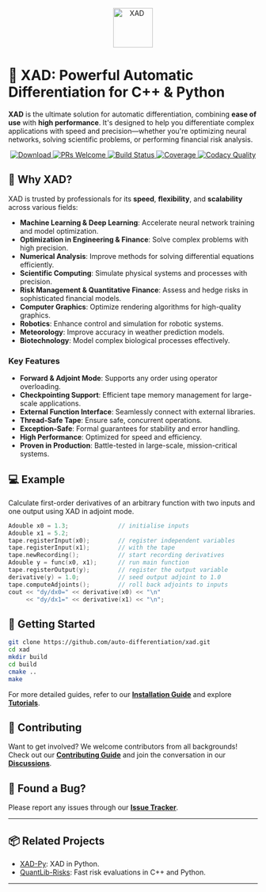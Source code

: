 <p align="center">
  <a href="https://auto-differentiation.github.io" target="_blank">
    <img src="https://auto-differentiation.github.io/images/logo.svg" height="80" alt="XAD">
  </a>
</p>

# 🚀 XAD: Powerful Automatic Differentiation for C++ & Python

**XAD** is the ultimate solution for automatic differentiation, combining **ease of use** with **high performance**.
It's designed to help you differentiate complex applications with speed and precision—whether
you're optimizing neural networks, solving scientific problems, or performing financial risk analysis.

<p align="center" dir="auto">
    <a href="https://github.com/auto-differentiation/xad/releases/latest">
        <img src="https://img.shields.io/github/v/release/auto-differentiation/xad?label=Download&sort=semver" alt="Download" style="max-width: 100%;">
    </a>
    <a href="https://github.com/auto-differentiation/xad/blob/main/CONTRIBUTING.md">
        <img src="https://img.shields.io/badge/PRs%20-welcome-brightgreen.svg" alt="PRs Welcome" style="max-width: 100%;">
    </a>
    <a href="https://github.com/auto-differentiation/xad/actions/workflows/ci.yml">
        <img src="https://img.shields.io/github/actions/workflow/status/auto-differentiation/xad/ci.yml?label=Build&logo" alt="Build Status" style="max-width: 100%;">
    </a>
    <a href="https://coveralls.io/github/auto-differentiation/xad?branch=main">
        <img src="https://coveralls.io/repos/github/auto-differentiation/xad/badge.svg?branch=main" alt="Coverage" style="max-width: 100%;">
    </a>
    <a href="https://www.codacy.com/gh/auto-differentiation/xad/dashboard">
        <img src="https://img.shields.io/codacy/grade/1826d0a6c8ce4feb81ef3b482d65c7b4?logo=codacy&label=Quality%20%28Codacy%29" alt="Codacy Quality" style="max-width: 100%;">
    </a>
</p>

## 🌟 Why XAD?

XAD is trusted by professionals for its **speed**, **flexibility**, and **scalability** across various fields:

- **Machine Learning & Deep Learning**: Accelerate neural network training and model optimization.
- **Optimization in Engineering & Finance**: Solve complex problems with high precision.
- **Numerical Analysis**: Improve methods for solving differential equations efficiently.
- **Scientific Computing**: Simulate physical systems and processes with precision.
- **Risk Management & Quantitative Finance**: Assess and hedge risks in sophisticated financial models.
- **Computer Graphics**: Optimize rendering algorithms for high-quality graphics.
- **Robotics**: Enhance control and simulation for robotic systems.
- **Meteorology**: Improve accuracy in weather prediction models.
- **Biotechnology**: Model complex biological processes effectively.

### Key Features

- **Forward & Adjoint Mode**: Supports any order using operator overloading.
- **Checkpointing Support**: Efficient tape memory management for large-scale applications.
- **External Function Interface**: Seamlessly connect with external libraries.
- **Thread-Safe Tape**: Ensure safe, concurrent operations.
- **Exception-Safe**: Formal guarantees for stability and error handling.
- **High Performance**: Optimized for speed and efficiency.
- **Proven in Production**: Battle-tested in large-scale, mission-critical systems.

## 💻 Example

Calculate first-order derivatives of an arbitrary function with two inputs and one output using XAD in adjoint mode.

```c++
Adouble x0 = 1.3;              // initialise inputs
Adouble x1 = 5.2;  
tape.registerInput(x0);        // register independent variables
tape.registerInput(x1);        // with the tape
tape.newRecording();           // start recording derivatives
Adouble y = func(x0, x1);      // run main function
tape.registerOutput(y);        // register the output variable
derivative(y) = 1.0;           // seed output adjoint to 1.0
tape.computeAdjoints();        // roll back adjoints to inputs
cout << "dy/dx0=" << derivative(x0) << "\n"
     << "dy/dx1=" << derivative(x1) << "\n";
```

## 🚀 Getting Started

```bash
git clone https://github.com/auto-differentiation/xad.git
cd xad
mkdir build
cd build
cmake ..
make
```

For more detailed guides,
refer to our [**Installation Guide**](https://auto-differentiation.github.io/installation/)
and explore [**Tutorials**](https://auto-differentiation.github.io/tutorials/).

## 🤝 Contributing

Want to get involved? We welcome contributors from all backgrounds! Check out
our [**Contributing Guide**](CONTRIBUTING.md) and join the conversation in our
[**Discussions**](https://github.com/auto-differentiation/xad/discussions).

## 🐛 Found a Bug?

Please report any issues through our
[**Issue Tracker**](https://github.com/auto-differentiation/xad/issues).

---

## 📦 Related Projects

- [XAD-Py](https://github.com/auto-differentiation/xad-py): XAD in Python.
- [QuantLib-Risks](https://github.com/auto-differentiation/QuantLib-Risks-Cpp): Fast
  risk evaluations in C++ and Python.

---
